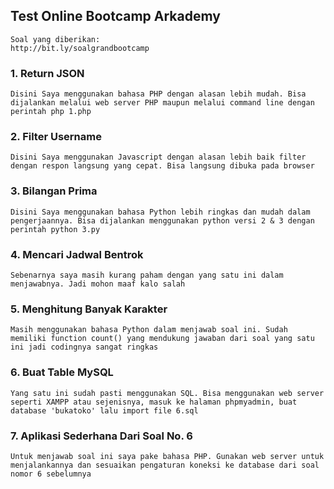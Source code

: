 ## Test Online Bootcamp Arkademy
```
Soal yang diberikan:
http://bit.ly/soalgrandbootcamp
```

### 1. Return JSON
```
Disini Saya menggunakan bahasa PHP dengan alasan lebih mudah. Bisa dijalankan melalui web server PHP maupun melalui command line dengan perintah php 1.php
```

### 2. Filter Username
```
Disini Saya menggunakan Javascript dengan alasan lebih baik filter dengan respon langsung yang cepat. Bisa langsung dibuka pada browser
```

### 3. Bilangan Prima
```
Disini Saya menggunakan bahasa Python lebih ringkas dan mudah dalam pengerjaannya. Bisa dijalankan menggunakan python versi 2 & 3 dengan perintah python 3.py
```

### 4. Mencari Jadwal Bentrok
```
Sebenarnya saya masih kurang paham dengan yang satu ini dalam menjawabnya. Jadi mohon maaf kalo salah
```

### 5. Menghitung Banyak Karakter
```
Masih menggunakan bahasa Python dalam menjawab soal ini. Sudah memiliki function count() yang mendukung jawaban dari soal yang satu ini jadi codingnya sangat ringkas
```

### 6. Buat Table MySQL
```
Yang satu ini sudah pasti menggunakan SQL. Bisa menggunakan web server seperti XAMPP atau sejenisnya, masuk ke halaman phpmyadmin, buat database 'bukatoko' lalu import file 6.sql
```

### 7. Aplikasi Sederhana Dari Soal No. 6
```
Untuk menjawab soal ini saya pake bahasa PHP. Gunakan web server untuk menjalankannya dan sesuaikan pengaturan koneksi ke database dari soal nomor 6 sebelumnya
```
